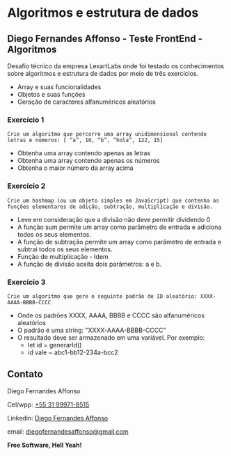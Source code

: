 # Algoritmos e estrutura de dados
## Diego Fernandes Affonso - Teste FrontEnd - Algoritmos

Desafio técnico da empresa LexartLabs onde foi testado os conhecimentos sobre algoritmos e estrutura de dados por meio de três exercícios.

- Array e suas funcionalidades
- Objetos e suas funções
- Geração de caracteres alfanuméricos aleatórios

### Exercício 1

    Crie um algoritmo que percorre uma array unidimensional contendo letras e números: [ “a”, 10, “b”, “hola”, 122, 15]

- Obtenha uma array contendo apenas as letras
- Obtenha uma array contendo apenas os números
- Obtenha o maior número da array acima

### Exercício 2

    Crie um hashmap (ou um objeto simples em JavaScript) que contenha as funções elementares de adição, subtração, multiplicação e divisão.

- Leve em consideração que a divisão não deve permitir dividendo 0
- A função sum permite um array como parâmetro de entrada e adiciona todos os seus elementos.
- A função de subtração permite um array como parâmetro de entrada e subtrai todos os seus elementos.
- Função de multiplicação - Idem
- A função de divisão aceita dois parâmetros: a e b.

### Exercício 3

    Crie um algoritmo que gere o seguinte padrão de ID aleatório: XXXX-AAAA-BBBB-CCCC

- Onde os padrões XXXX, AAAA, BBBB e CCCC são alfanuméricos aleatórios
- O padrão é uma string: "XXXX-AAAA-BBBB-CCCC"
- O resultado deve ser armazenado em uma variável. Por exemplo:
   - let id = generarId()
   - id vale ~ abc1-bb12-234a-bcc2

## Contato

Diego Fernandes Affonso

Cel/wpp: [+55 31 99971-8515](https://wa.me/5531999718515)

Linkedin: [Diego Fernandes Affonso](https://www.linkedin.com/in/diegofernandesaffonso/)

email: diegofernandesaffonso@gmail.com

**Free Software, Hell Yeah!**

[//]: # (These are reference links used in the body of this note and get stripped out when the markdown processor does its job. There is no need to format nicely because it shouldn't be seen. Thanks SO - http://stackoverflow.com/questions/4823468/store-comments-in-markdown-syntax)

   [dill]: <https://github.com/joemccann/dillinger>
   [git-repo-url]: <https://github.com/joemccann/dillinger.git>
   [john gruber]: <http://daringfireball.net>
   [df1]: <http://daringfireball.net/projects/markdown/>
   [markdown-it]: <https://github.com/markdown-it/markdown-it>
   [Ace Editor]: <http://ace.ajax.org>
   [node.js]: <http://nodejs.org>
   [Twitter Bootstrap]: <http://twitter.github.com/bootstrap/>
   [jQuery]: <http://jquery.com>
   [@tjholowaychuk]: <http://twitter.com/tjholowaychuk>
   [express]: <http://expressjs.com>
   [AngularJS]: <http://angularjs.org>
   [Gulp]: <http://gulpjs.com>

   [PlDb]: <https://github.com/joemccann/dillinger/tree/master/plugins/dropbox/README.md>
   [PlGh]: <https://github.com/joemccann/dillinger/tree/master/plugins/github/README.md>
   [PlGd]: <https://github.com/joemccann/dillinger/tree/master/plugins/googledrive/README.md>
   [PlOd]: <https://github.com/joemccann/dillinger/tree/master/plugins/onedrive/README.md>
   [PlMe]: <https://github.com/joemccann/dillinger/tree/master/plugins/medium/README.md>
   [PlGa]: <https://github.com/RahulHP/dillinger/blob/master/plugins/googleanalytics/README.md>
